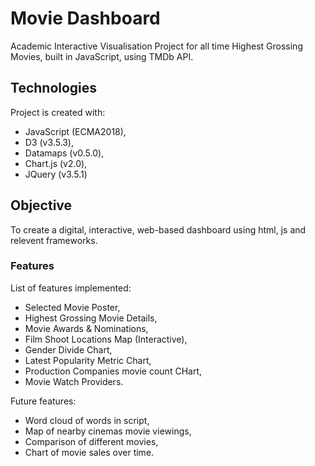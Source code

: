 # Movie Dashboard 

Academic Interactive Visualisation Project for all time Highest Grossing Movies, built in JavaScript, using TMDb API.

## Technologies
Project is created with:
* JavaScript (ECMA2018),
* D3 (v3.5.3),
* Datamaps (v0.5.0),
* Chart.js (v2.0),
* JQuery (v3.5.1)

## Objective
To create a digital, interactive, web-based dashboard using html, js and relevent frameworks.

### Features
List of features implemented:
* Selected Movie Poster,
* Highest Grossing Movie Details,
* Movie Awards & Nominations,
* Film Shoot Locations Map (Interactive),
* Gender Divide Chart,
* Latest Popularity Metric Chart,
* Production Companies movie count CHart,
* Movie Watch Providers.

Future features:
* Word cloud of words in script,
* Map of nearby cinemas movie viewings,
* Comparison of different movies,
* Chart of movie sales over time. 